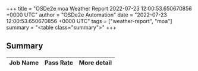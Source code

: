 +++
title = "OSDe2e moa Weather Report 2022-07-23 12:00:53.650670856 +0000 UTC"
author = "OSDe2e Automation"
date = "2022-07-23 12:00:53.650670856 +0000 UTC"
tags = ["weather-report", "moa"]
summary = "<table class=\"summary\"></table>"
+++
## Summary

| Job Name | Pass Rate | More detail |
|----------|-----------|-------------|




